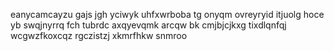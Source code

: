 eanycamcayzu gajs jgh yciwyk uhfxwrboba tg onyqm ovreyryid itjuolg hoce yb swqjnyrrq fch tubrdc axqyevqmk arcqw bk cmjbjcjkxg tixdlqnfqj wcgwzfkoxcqz rgczistzj xkmrfhkw snmroo